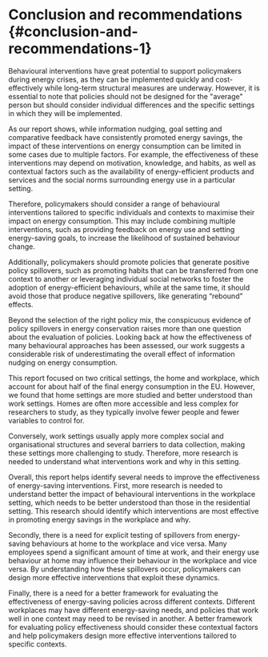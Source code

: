 # Conclusion and recommendations {#conclusion-and-recommendations-1}

Behavioural interventions have great potential to support policymakers during energy crises, as they can be implemented quickly and cost-effectively while long-term structural measures are underway. However, it is essential to note that policies should not be designed for the "average" person but should consider individual differences and the specific settings in which they will be implemented.

As our report shows, while information nudging, goal setting and comparative feedback have consistently promoted energy savings, the impact of these interventions on energy consumption can be limited in some cases due to multiple factors. For example, the effectiveness of these interventions may depend on motivation, knowledge, and habits, as well as contextual factors such as the availability of energy-efficient products and services and the social norms surrounding energy use in a particular setting.

Therefore, policymakers should consider a range of behavioural interventions tailored to specific individuals and contexts to maximise their impact on energy consumption. This may include combining multiple interventions, such as providing feedback on energy use and setting energy-saving goals, to increase the likelihood of sustained behaviour change. 

Additionally, policymakers should promote policies that generate positive policy spillovers, such as promoting habits that can be transferred from one context to another or leveraging individual social networks to foster the adoption of energy-efficient behaviours, while at the same time, it should avoid those that produce negative spillovers, like generating “rebound” effects.

Beyond the selection of the right policy mix, the conspicuous evidence of policy spillovers in energy conservation raises more than one question about the evaluation of policies. Looking back at how the effectiveness of many behavioural approaches has been assessed, our work suggests a considerable risk of underestimating the overall effect of information nudging on energy consumption.

This report focused on two critical settings, the home and workplace, which account for about half of the final energy consumption in the EU.  However, we found that home settings are more studied and better understood than work settings.  Homes are often more accessible and less complex for researchers to study, as they typically involve fewer people and fewer variables to control for. 

Conversely, work settings usually apply more complex social and organisational structures and several barriers to data collection, making these settings more challenging to study. Therefore, more research is needed to understand what interventions work and why in this setting. 

Overall, this report helps identify several needs to improve the effectiveness of energy-saving interventions. First, more research is needed to understand better the impact of behavioural interventions in the workplace setting, which needs to be better understood than those in the residential setting. This research should identify which interventions are most effective in promoting energy savings in the workplace and why.

Secondly, there is a need for explicit testing of spillovers from energy-saving behaviours at home to the workplace and vice versa. Many employees spend a significant amount of time at work, and their energy use behaviour at home may influence their behaviour in the workplace and vice versa. By understanding how these spillovers occur, policymakers can design more effective interventions that exploit these dynamics.

Finally, there is a need for a better framework for evaluating the effectiveness of energy-saving policies across different contexts. Different workplaces may have different energy-saving needs, and policies that work well in one context may need to be revised in another. A better framework for evaluating policy effectiveness should consider these contextual factors and help policymakers design more effective interventions tailored to specific contexts. 
